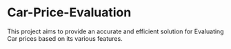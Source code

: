 # Car-Price-Evaluation
This project aims to provide an accurate and efficient solution for Evaluating Car prices based on its various features.
